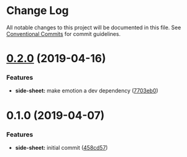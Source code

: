 # Change Log

All notable changes to this project will be documented in this file.
See [Conventional Commits](https://conventionalcommits.org) for commit guidelines.

# [0.2.0](https://github.com/Elanhant/react-jeeves/compare/react-jeeves-side-sheet@0.1.0...react-jeeves-side-sheet@0.2.0) (2019-04-16)

### Features

- **side-sheet:** make emotion a dev dependency ([7703eb0](https://github.com/Elanhant/react-jeeves/commit/7703eb0))

# 0.1.0 (2019-04-07)

### Features

- **side-sheet:** initial commit ([458cd57](https://github.com/Elanhant/react-jeeves/commit/458cd57))
